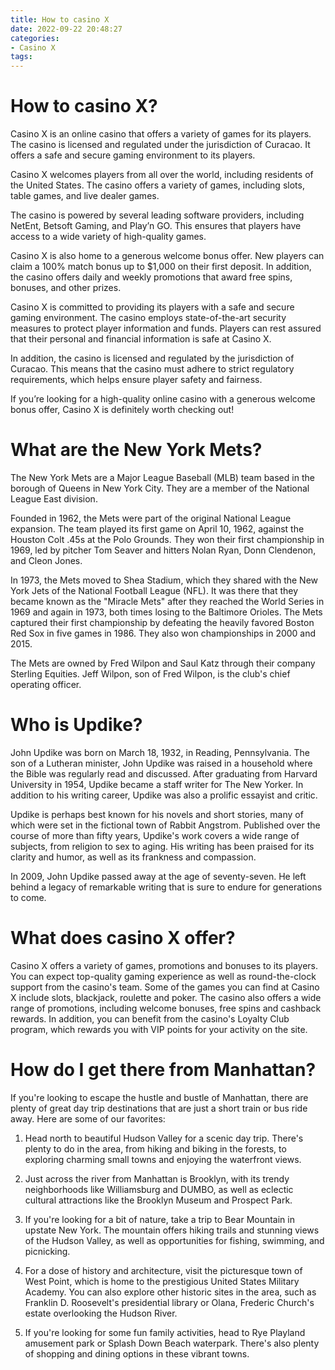 ```yaml
---
title: How to casino X
date: 2022-09-22 20:48:27
categories:
- Casino X
tags:
---
```



#  How to casino X?

Casino X is an online casino that offers a variety of games for its players. The casino is licensed and regulated under the jurisdiction of Curacao. It offers a safe and secure gaming environment to its players.

Casino X welcomes players from all over the world, including residents of the United States. The casino offers a variety of games, including slots, table games, and live dealer games.

The casino is powered by several leading software providers, including NetEnt, Betsoft Gaming, and Play’n GO. This ensures that players have access to a wide variety of high-quality games.

Casino X is also home to a generous welcome bonus offer. New players can claim a 100% match bonus up to $1,000 on their first deposit. In addition, the casino offers daily and weekly promotions that award free spins, bonuses, and other prizes.

Casino X is committed to providing its players with a safe and secure gaming environment. The casino employs state-of-the-art security measures to protect player information and funds. Players can rest assured that their personal and financial information is safe at Casino X.

In addition, the casino is licensed and regulated by the jurisdiction of Curacao. This means that the casino must adhere to strict regulatory requirements, which helps ensure player safety and fairness.

If you’re looking for a high-quality online casino with a generous welcome bonus offer, Casino X is definitely worth checking out!

#  What are the New York Mets?

The New York Mets are a Major League Baseball (MLB) team based in the borough of Queens in New York City. They are a member of the National League East division.

Founded in 1962, the Mets were part of the original National League expansion. The team played its first game on April 10, 1962, against the Houston Colt .45s at the Polo Grounds. They won their first championship in 1969, led by pitcher Tom Seaver and hitters Nolan Ryan, Donn Clendenon, and Cleon Jones.

In 1973, the Mets moved to Shea Stadium, which they shared with the New York Jets of the National Football League (NFL). It was there that they became known as the "Miracle Mets" after they reached the World Series in 1969 and again in 1973, both times losing to the Baltimore Orioles. The Mets captured their first championship by defeating the heavily favored Boston Red Sox in five games in 1986. They also won championships in 2000 and 2015.

The Mets are owned by Fred Wilpon and Saul Katz through their company Sterling Equities. Jeff Wilpon, son of Fred Wilpon, is the club's chief operating officer.

#  Who is Updike?

John Updike was born on March 18, 1932, in Reading, Pennsylvania. The son of a Lutheran minister, John Updike was raised in a household where the Bible was regularly read and discussed. After graduating from Harvard University in 1954, Updike became a staff writer for The New Yorker. In addition to his writing career, Updike was also a prolific essayist and critic.

Updike is perhaps best known for his novels and short stories, many of which were set in the fictional town of Rabbit Angstrom. Published over the course of more than fifty years, Updike's work covers a wide range of subjects, from religion to sex to aging. His writing has been praised for its clarity and humor, as well as its frankness and compassion.

In 2009, John Updike passed away at the age of seventy-seven. He left behind a legacy of remarkable writing that is sure to endure for generations to come.

#  What does casino X offer?

Casino X offers a variety of games, promotions and bonuses to its players. You can expect top-quality gaming experience as well as round-the-clock support from the casino's team. Some of the games you can find at Casino X include slots, blackjack, roulette and poker. The casino also offers a wide range of promotions, including welcome bonuses, free spins and cashback rewards. In addition, you can benefit from the casino's Loyalty Club program, which rewards you with VIP points for your activity on the site.

#  How do I get there from Manhattan?

If you're looking to escape the hustle and bustle of Manhattan, there are plenty of great day trip destinations that are just a short train or bus ride away. Here are some of our favorites:

1. Head north to beautiful Hudson Valley for a scenic day trip. There's plenty to do in the area, from hiking and biking in the forests, to exploring charming small towns and enjoying the waterfront views.

2. Just across the river from Manhattan is Brooklyn, with its trendy neighborhoods like Williamsburg and DUMBO, as well as eclectic cultural attractions like the Brooklyn Museum and Prospect Park.

3. If you're looking for a bit of nature, take a trip to Bear Mountain in upstate New York. The mountain offers hiking trails and stunning views of the Hudson Valley, as well as opportunities for fishing, swimming, and picnicking.

4. For a dose of history and architecture, visit the picturesque town of West Point, which is home to the prestigious United States Military Academy. You can also explore other historic sites in the area, such as Franklin D. Roosevelt's presidential library or Olana, Frederic Church's estate overlooking the Hudson River.

5. If you're looking for some fun family activities, head to Rye Playland amusement park or Splash Down Beach waterpark. There's also plenty of shopping and dining options in these vibrant towns.